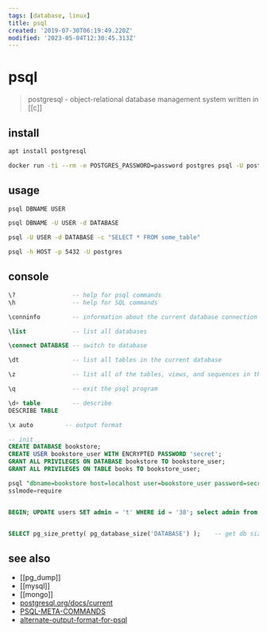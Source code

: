 ```yaml
---
tags: [database, linux]
title: psql
created: '2019-07-30T06:19:49.220Z'
modified: '2023-05-04T12:30:45.313Z'
---
```


# psql

> postgresql - object-relational database management system written in [[c]]

## install

```sh
apt install postgresql

docker run -ti --rm -e POSTGRES_PASSWORD=password postgres psql -U postgres
```

## usage

```sh
psql DBNAME USER

psql DBNAME -U USER -d DATABASE

psql -U USER -d DATABASE -c "SELECT * FROM some_table"

psql -h HOST -p 5432 -U postgres
```

## console

```sql
\?                -- help for psql commands
\h                -- help for SQL commands

\conninfo         -- information about the current database connection

\list             -- list all databases

\connect DATABASE -- switch to database

\dt               -- list all tables in the current database

\z                -- list all of the tables, views, and sequences in the database

\q                -- exit the psql program

\d+ table         -- describe
DESCRIBE TABLE

\x auto         -- output format

-- init
CREATE DATABASE bookstore;
CREATE USER bookstore_user WITH ENCRYPTED PASSWORD 'secret';
GRANT ALL PRIVILEGES ON DATABASE bookstore TO bookstore_user;
GRANT ALL PRIVILEGES ON TABLE books TO bookstore_user;

psql "dbname=bookstore host=localhost user=bookstore_user password=secret port=5432"
sslmode=require


BEGIN; UPDATE users SET admin = 't' WHERE id = '38'; select admin from users where id = '38'; ROLLBACK; -- dryrun


SELECT pg_size_pretty( pg_database_size('DATABASE') );    -- get db size
```

## see also

- [[pg_dump]]
- [[mysql]]
- [[mongo]]
- [postgresql.org/docs/current](https://www.postgresql.org/docs/current/index.html)
- [PSQL-META-COMMANDS](https://www.postgresql.org/docs/current/static/app-psql.html#APP-PSQL-META-COMMANDS)
- [alternate-output-format-for-psql](https://stackoverflow.com/questions/9604723/alternate-output-format-for-psql)

